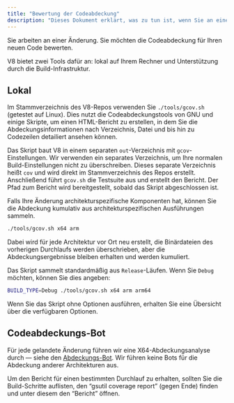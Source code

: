 ```yaml
---
title: "Bewertung der Codeabdeckung"
description: "Dieses Dokument erklärt, was zu tun ist, wenn Sie an einer Änderung in V8 arbeiten und deren Codeabdeckung bewerten möchten."
---
```

Sie arbeiten an einer Änderung. Sie möchten die Codeabdeckung für Ihren neuen Code bewerten.

V8 bietet zwei Tools dafür an: lokal auf Ihrem Rechner und Unterstützung durch die Build-Infrastruktur.

## Lokal

Im Stammverzeichnis des V8-Repos verwenden Sie `./tools/gcov.sh` (getestet auf Linux). Dies nutzt die Codeabdeckungstools von GNU und einige Skripte, um einen HTML-Bericht zu erstellen, in dem Sie die Abdeckungsinformationen nach Verzeichnis, Datei und bis hin zu Codezeilen detailiert ansehen können.

Das Skript baut V8 in einem separaten `out`-Verzeichnis mit `gcov`-Einstellungen. Wir verwenden ein separates Verzeichnis, um Ihre normalen Build-Einstellungen nicht zu überschreiben. Dieses separate Verzeichnis heißt `cov` und wird direkt im Stammverzeichnis des Repos erstellt. Anschließend führt `gcov.sh` die Testsuite aus und erstellt den Bericht. Der Pfad zum Bericht wird bereitgestellt, sobald das Skript abgeschlossen ist.

Falls Ihre Änderung architekturspezifische Komponenten hat, können Sie die Abdeckung kumulativ aus architekturspezifischen Ausführungen sammeln.

```bash
./tools/gcov.sh x64 arm
```

Dabei wird für jede Architektur vor Ort neu erstellt, die Binärdateien des vorherigen Durchlaufs werden überschrieben, aber die Abdeckungsergebnisse bleiben erhalten und werden kumuliert.

Das Skript sammelt standardmäßig aus `Release`-Läufen. Wenn Sie `Debug` möchten, können Sie dies angeben:

```bash
BUILD_TYPE=Debug ./tools/gcov.sh x64 arm arm64
```

Wenn Sie das Skript ohne Optionen ausführen, erhalten Sie eine Übersicht über die verfügbaren Optionen.

## Codeabdeckungs-Bot

Für jede gelandete Änderung führen wir eine X64-Abdeckungsanalyse durch — siehe den [Abdeckungs-Bot](https://ci.chromium.org/p/v8/builders/luci.v8.ci/V8%20Linux64%20-%20gcov%20coverage). Wir führen keine Bots für die Abdeckung anderer Architekturen aus.

Um den Bericht für einen bestimmten Durchlauf zu erhalten, sollten Sie die Build-Schritte auflisten, den “gsutil coverage report” (gegen Ende) finden und unter diesem den “Bericht” öffnen.
